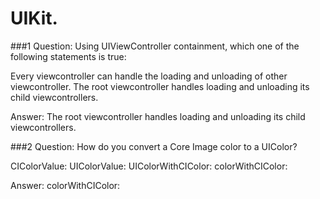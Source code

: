 UIKit.
==

###1 Question:
Using UIViewController containment, which one of the following statements is true:

Every viewcontroller can handle the loading and unloading of other viewcontroller.
The root viewcontroller handles loading and unloading its child viewcontrollers.

Answer: The root viewcontroller handles loading and unloading its child viewcontrollers.

###2 Question:
How do you convert a Core Image color to a UIColor?

CIColorValue:
UIColorValue:
UIColorWithCIColor:
colorWithCIColor:

Answer: colorWithCIColor: